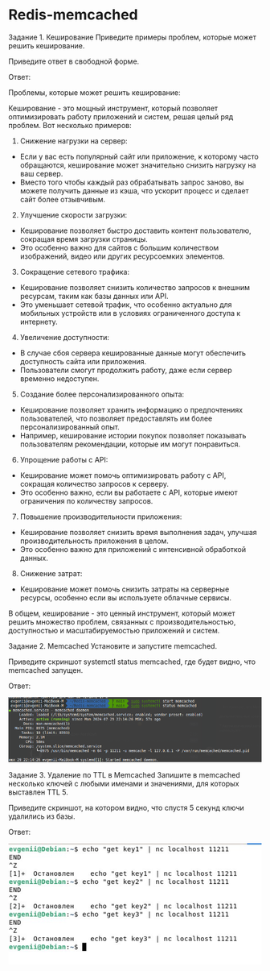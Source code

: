 # Redis-memcached

Задание 1. Кеширование
Приведите примеры проблем, которые может решить кеширование.

Приведите ответ в свободной форме.

Ответ:

Проблемы, которые может решить кеширование:

Кеширование - это мощный инструмент, который позволяет оптимизировать работу приложений и систем, решая целый ряд проблем. Вот несколько примеров:

1. Снижение нагрузки на сервер:
- Если у вас есть популярный сайт или приложение, к которому часто обращаются, кеширование может значительно снизить нагрузку на ваш сервер. 
- Вместо того чтобы каждый раз обрабатывать запрос заново, вы можете получить данные из кэша, что ускорит процесс и сделает сайт более отзывчивым.

2. Улучшение скорости загрузки:
- Кеширование позволяет быстро доставить контент пользователю, сокращая время загрузки страницы.
- Это особенно важно для сайтов с большим количеством изображений, видео или других ресурсоемких элементов.

3. Сокращение сетевого трафика:
- Кеширование позволяет снизить количество запросов к внешним ресурсам, таким как базы данных или API.
- Это уменьшает сетевой трафик, что особенно актуально для мобильных устройств или в условиях ограниченного доступа к интернету.

4. Увеличение доступности:
- В случае сбоя сервера кешированные данные могут обеспечить доступность сайта или приложения. 
- Пользователи смогут продолжить работу, даже если сервер временно недоступен.

5. Создание более персонализированного опыта:
- Кеширование позволяет хранить информацию о предпочтениях пользователей, что позволяет предоставлять им более персонализированный опыт.
- Например, кеширование истории покупок позволяет показывать пользователям рекомендации, которые им могут понравиться.

6. Упрощение работы с API:
- Кеширование может помочь оптимизировать работу с API, сокращая количество запросов к серверу. 
- Это особенно важно, если вы работаете с API, которые имеют ограничения по количеству запросов.

7. Повышение производительности приложения:
- Кеширование позволяет снизить время выполнения задач, улучшая производительность приложения в целом.
- Это особенно важно для приложений с интенсивной обработкой данных.

8. Снижение затрат:
- Кеширование может помочь снизить затраты на серверные ресурсы, особенно если вы используете облачные сервисы.

В общем, кеширование - это ценный инструмент, который может решить множество проблем, связанных с производительностью, доступностью и масштабируемостью приложений и систем.

Задание 2. Memcached
Установите и запустите memcached.

Приведите скриншот systemctl status memcached, где будет видно, что memcached запущен.

Ответ:

![1](https://github.com/Evgenii199130/Redis-memcached/blob/main/img/22-16-22.png)

Задание 3. Удаление по TTL в Memcached
Запишите в memcached несколько ключей с любыми именами и значениями, для которых выставлен TTL 5.

Приведите скриншот, на котором видно, что спустя 5 секунд ключи удалились из базы.

Ответ:


![1](https://github.com/Evgenii199130/Redis-memcached/blob/main/img/photo_2024-07-31_21-47-32.jpg)

